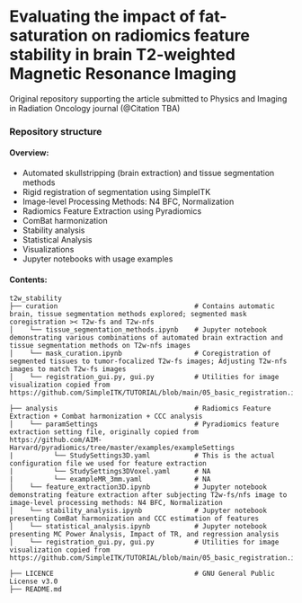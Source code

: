 # Evaluating the impact of fat-saturation on radiomics feature stability in brain T2-weighted Magnetic Resonance Imaging

Original repository supporting the article submitted to Physics and Imaging in Radiation Oncology journal (@Citation TBA)

### **Repository structure**
#### **Overview:**

* Automated skullstripping (brain extraction) and tissue segmentation methods
* Rigid registration of segmentation using SimpleITK
* Image-level Processing Methods: N4 BFC, Normalization
* Radiomics Feature Extraction using Pyradiomics
* ComBat harmonization
* Stability analysis
* Statistical Analysis
* Visualizations
* Jupyter notebooks with usage examples

#### **Contents:**
```
t2w_stability
├── curation                                  # Contains automatic brain, tissue segmentation methods explored; segmented mask coregistration >< T2w-fs and T2w-nfs
│    └── tissue_segmentation_methods.ipynb    # Jupyter notebook demonstrating various combinations of automated brain extraction and tissue segmentation methods on T2w-nfs images  
│    └── mask_curation.ipynb                  # Coregistration of segmented tissues to tumor-focalized T2w-fs images; Adjusting T2w-nfs images to match T2w-fs images
│    └── registration_gui.py, gui.py          # Utilities for image visualization copied from https://github.com/SimpleITK/TUTORIAL/blob/main/05_basic_registration.ipynb

├── analysis                                  # Radiomics Feature Extraction + Combat harmonization + CCC analysis
│    └── paramSettings                        # Pyradiomics feature extraction setting file, originally copied from https://github.com/AIM-Harvard/pyradiomics/tree/master/examples/exampleSettings
|          └── StudySettings3D.yaml           # This is the actual configuration file we used for feature extraction
|          └── StudySettings3DVoxel.yaml      # NA
|          └── exampleMR_3mm.yaml             # NA
│    └── feature_extraction3D.ipynb           # Jupyter notebook demonstrating feature extraction after subjecting T2w-fs/nfs image to image-level processing methods: N4 BFC, Normalization
│    └── stability_analysis.ipynb             # Jupyter notebook presenting ComBat harmonization and CCC estimation of features
│    └── statistical_analysis.ipynb           # Jupyter notebook presenting MC Power Analysis, Impact of TR, and regression analysis
│    └── registration_gui.py, gui.py          # Utilities for image visualization copied from https://github.com/SimpleITK/TUTORIAL/blob/main/05_basic_registration.ipynb

├── LICENCE                                   # GNU General Public License v3.0
├── README.md

```
